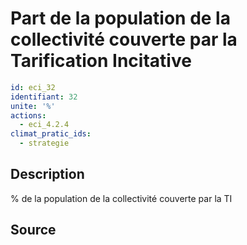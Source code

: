 # Part de la population de la collectivité couverte par la Tarification Incitative
```yaml
id: eci_32
identifiant: 32
unite: '%'
actions:
  - eci_4.2.4
climat_pratic_ids:
  - strategie
```
## Description
% de la population de la collectivité couverte par la TI

## Source
